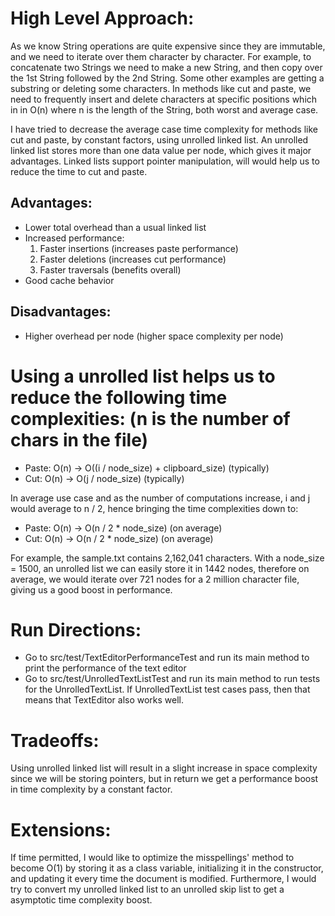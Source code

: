 # High Level Approach:
As we know String operations are quite expensive since they are immutable, and we need to iterate over them character
by character. For example, to concatenate two Strings we need to make a new String, and then copy over the 1st String
followed by the 2nd String. Some other examples are getting a substring or deleting some characters. In methods like
cut and paste, we need to frequently insert and delete characters at specific positions which in in O(n) where n is
the length of the String, both worst and average case.

I have tried to decrease the average case time complexity for methods like cut and paste, by constant factors, using
unrolled linked list. An unrolled linked list stores more than one data value per node, which gives it major advantages.
Linked lists support pointer manipulation, will would help us to reduce the time to cut and paste.

## Advantages:
- Lower total overhead than a usual linked list
- Increased performance:
    1) Faster insertions (increases paste performance)
    2) Faster deletions (increases cut performance)
    3) Faster traversals (benefits overall)
- Good cache behavior

## Disadvantages:
- Higher overhead per node (higher space complexity per node)

# Using a unrolled list helps us to reduce the following time complexities: (n is the number of chars in the file)
- Paste: O(n) -> O((i / node_size) + clipboard_size) (typically)
- Cut: O(n) -> O(j / node_size) (typically)

In average use case and as the number of computations increase, i and j would average to n / 2, hence bringing the
time complexities down to:
- Paste: O(n) -> O(n / 2 * node_size) (on average)
- Cut: O(n) -> O(n / 2 * node_size) (on average)

For example, the sample.txt contains 2,162,041 characters. With a node_size = 1500, an unrolled list we can easily store
it in 1442 nodes, therefore on average, we would iterate over 721 nodes for a 2 million character file, giving us a
good boost in performance.

# Run Directions:
- Go to src/test/TextEditorPerformanceTest and run its main method to print the performance of the text editor
- Go to src/test/UnrolledTextListTest and run its main method to run tests for the UnrolledTextList. If UnrolledTextList
  test cases pass, then that means that TextEditor also works well.

# Tradeoffs:
Using unrolled linked list will result in a slight increase in space complexity since we will be storing pointers, but
in return we get a performance boost in time complexity by a constant factor.

# Extensions:
If time permitted, I would like to optimize the misspellings' method to become O(1) by storing it as a class variable,
initializing it in the constructor, and updating it every time the document is modified. Furthermore, I would try to
convert my unrolled linked list to an unrolled skip list to get a asymptotic time complexity boost.